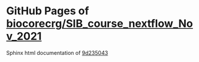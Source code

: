 GitHub Pages of [biocorecrg/SIB_course_nextflow_Nov_2021](https://github.com/biocorecrg/SIB_course_nextflow_Nov_2021.git)
===
Sphinx html documentation of [9d235043](https://github.com/biocorecrg/SIB_course_nextflow_Nov_2021/tree/9d235043faaeb2e25670a59e86e8e20b7291eff2)
